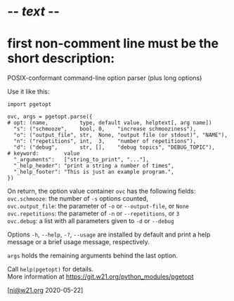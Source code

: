 # -*- text -*-
# first non-comment line must be the short description:
POSIX-conformant command-line option parser (plus long options)

Use it like this:

    import pgetopt

    ovc, args = pgetopt.parse({
    # opt: (name,          type, default value, helptext[, arg name])
      "s": ("schmooze",    bool, 0,    "increase schmooziness"),
      "o": ("output_file", str,  None, "output file (or stdout)", "NAME"),
      "n": ("repetitions", int,  3,    "number of repetitions"),
      "d": ("debug",       str, [],    "debug topics", "DEBUG_TOPIC"),
    # keyword:        value
      "_arguments":   ["string_to_print", "..."],
      "_help_header": "print a string a number of times",
      "_help_footer": "This is just an example program.",
    })

On return, the option value container `ovc` has the following fields:  
    `ovc.schmooze`:    the number of `-s` options counted,  
    `ovc.output_file`: the parameter of `-o` or `--output-file`, or `None`  
    `ovc.repetitions`: the parameter of `-n` or `--repetitions`, or `3`  
    `ovc.debug`:       a list with all parameters given to `-d` or `--debug`  

Options `-h`, `--help`, `-?`, `--usage` are installed by default and
print a help message or a brief usage message, respectively.

`args` holds the remaining arguments behind the last option.

Call `help(pgetopt)` for details.  
More information at <https://git.w21.org/python_modules/pgetopt> 

[ni@w21.org 2020-05-22]

